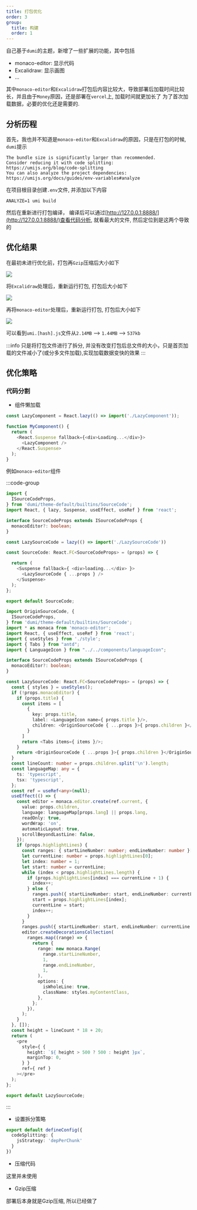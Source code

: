 ```yaml
---
title: 打包优化
order: 3
group:
  title: 构建
  order: 1
---
```


自己基于`dumi`的主题，新增了一些扩展的功能，其中包括

- monaco-editor: 显示代码
- Excalidraw: 显示画图
- ...

其中`monaco-editor`和`Excalidraw`打包后内容比较大，导致部署后加载时间比较长，并且由于`Money`原因，还是部署在`vercel`上, 加载时间就更加长了
为了首次加载数据，必要的优化还是需要的.

## 分析历程

首先，我也并不知道是`monaco-editor`和`Excalidraw`的原因，只是在打包的时候, `dumi`提示


```shell
The bundle size is significantly larger than recommended.
Consider reducing it with code splitting:  https://umijs.org/blog/code-splitting
You can also analyze the project dependencies:  https://umijs.org/docs/guides/env-variables#analyze
```

在项目根目录创建`.env`文件, 并添加以下内容

```shell
ANALYZE=1 umi build
```

然后在重新进行打包编译， 编译后可以通过[http://127.0.0.1:8888/](http://127.0.0.1:8888/)查看代码分析, 就看最大的文件, 然后定位到是这两个导致的

## 优化结果

在最初未进行优化前，打包再`Gzip`压缩后大小如下

![](./img/build_start.png)

将`Excalidraw`处理后，重新运行打包, 打包后大小如下

![](./img/build_Excalidraw.png)

再将`monaco-editor`处理后，重新运行打包, 打包后大小如下

![](./img/build_result.png)

可以看到`umi.[hash].js`文件从`2.14MB` --> `1.44MB`  --> `537kb`

:::info
只是将打包文件进行了拆分, 并没有改变打包后总文件的大小，只是首页加载的文件减小了(或分多文件加载),实现加载数据变快的效果 
:::

## 优化策略

### 代码分割

- 组件懒加载

```typescript jsx
const LazyComponent = React.lazy(() => import('./LazyComponent'));

function MyComponent() {
  return (
    <React.Suspense fallback={<div>Loading...</div>}>
      <LazyComponent />
    </React.Suspense>
  );
}
```

例如`monaco-editor`组件

:::code-group

```typescript jsx [SourceCode]
import {
  ISourceCodeProps,
} from 'dumi/theme-default/builtins/SourceCode';
import React, { lazy, Suspense, useEffect, useRef } from 'react';

interface SourceCodeProps extends ISourceCodeProps {
  monacoEditor?: boolean;
}

const LazySourceCode = lazy(() => import('./LazySourceCode'))

const SourceCode: React.FC<SourceCodeProps> = (props) => {

  return (
    <Suspense fallback={ <div>loading...</div> }>
      <LazySourceCode { ...props } />
    </Suspense>
  );
};

export default SourceCode;

```

```typescript jsx [LazySourceCode]
import OriginSourceCode, {
  ISourceCodeProps,
} from 'dumi/theme-default/builtins/SourceCode';
import * as monaca from 'monaco-editor';
import React, { useEffect, useRef } from 'react';
import { useStyles } from './style';
import { Tabs } from "antd";
import { LanguageIcon } from "../../components/languageIcon";

interface SourceCodeProps extends ISourceCodeProps {
  monacoEditor?: boolean;
}

const LazySourceCode: React.FC<SourceCodeProps> = (props) => {
  const { styles } = useStyles();
  if (!props.monacoEditor) {
    if (props.title) {
      const items = [
        {
          key: props.title,
          label: <LanguageIcon name={ props.title }/>,
          children: <OriginSourceCode { ...props }>{ props.children }</OriginSourceCode>,
        }
      ]
      return <Tabs items={ items }/>;
    }
    return <OriginSourceCode { ...props }>{ props.children }</OriginSourceCode>;
  }
  const lineCount: number = props.children.split('\n').length;
  const languageMap: any = {
    ts: 'typescript',
    tsx: 'typescript',
  };
  const ref = useRef<any>(null);
  useEffect(() => {
    const editor = monaca.editor.create(ref.current, {
      value: props.children,
      language: languageMap[props.lang] || props.lang,
      readOnly: true,
      wordWrap: 'on',
      automaticLayout: true,
      scrollBeyondLastLine: false,
    });
    if (props.highlightLines) {
      const ranges: { startLineNumber: number; endLineNumber: number }[] = [];
      let currentLine: number = props.highlightLines[0];
      let index: number = 1;
      let start: number = currentLine;
      while (index < props.highlightLines.length) {
        if (props.highlightLines[index] === currentLine + 1) {
          index++;
        } else {
          ranges.push({ startLineNumber: start, endLineNumber: currentLine });
          start = props.highlightLines[index];
          currentLine = start;
          index++;
        }
      }
      ranges.push({ startLineNumber: start, endLineNumber: currentLine });
      editor.createDecorationsCollection(
        ranges.map((range) => {
          return {
            range: new monaca.Range(
              range.startLineNumber,
              1,
              range.endLineNumber,
              1,
            ),
            options: {
              isWholeLine: true,
              className: styles.myContentClass,
            },
          };
        }),
      );
    }
  }, []);
  const height = lineCount * 18 + 20;
  return (
    <pre
      style={ {
        height: `${ height > 500 ? 500 : height }px`,
        marginTop: 0,
      } }
      ref={ ref }
    ></pre>
  );
};

export default LazySourceCode;
```
:::

- 设置拆分策略

```typescript
export default defineConfig({
  codeSplitting: {
    jsStrategy: 'depPerChunk'
  }
})
```


- 压缩代码

这里并未使用

- Gzip压缩

部署后本身就是Gzip压缩, 所以已经做了
